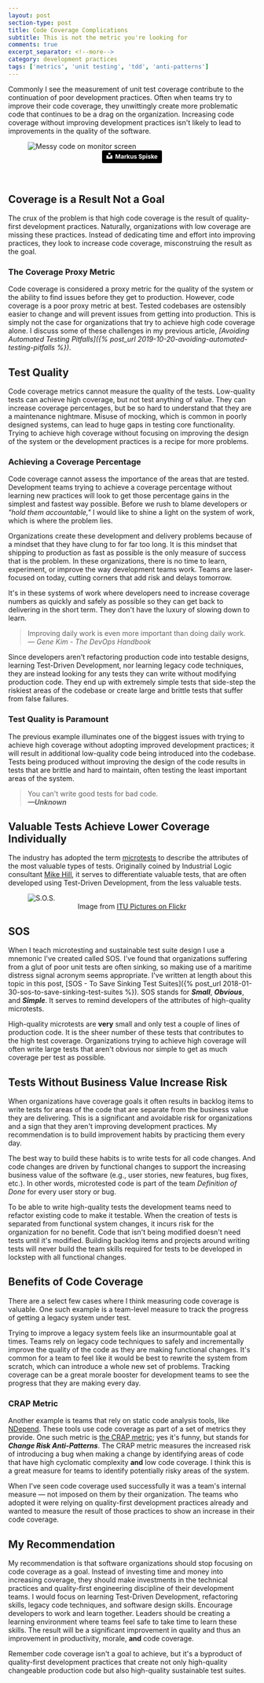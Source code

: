 ```yaml
---
layout: post
section-type: post
title: Code Coverage Complications 
subtitle: This is not the metric you're looking for
comments: true
excerpt_separator: <!--more-->
category: development practices 
tags: ['metrics', 'unit testing', 'tdd', 'anti-patterns']
---
```


Commonly I see the measurement of unit test coverage contribute to the continuation of poor development practices. Often when teams try to improve their code coverage, they unwittingly create more problematic code that continues to be a drag on the organization. Increasing code coverage without improving development practices isn't likely to lead to improvements in the quality of the software. 
<!--more-->

<figure>
    <img src="/img/messy-monitor.jpg" alt="Messy code on monitor screen" class="img-responsive" />
    <figcaption style='text-align:center'>
        <a style="background-color:black;color:white;text-decoration:none;padding:4px 6px;font-family:-apple-system, BlinkMacSystemFont, &quot;San Francisco&quot;, &quot;Helvetica Neue&quot;, Helvetica, Ubuntu, Roboto, Noto, &quot;Segoe UI&quot;, Arial, sans-serif;font-size:12px;font-weight:bold;line-height:1.2;display:inline-block;border-radius:3px" href="https://unsplash.com/@markusspiske?utm_medium=referral&amp;utm_campaign=photographer-credit&amp;utm_content=creditBadge" target="_blank" rel="noopener noreferrer" title="Download free do whatever you want high-resolution photos from Markus Spiske"><span style="display:inline-block;padding:2px 3px"><svg xmlns="http://www.w3.org/2000/svg" style="height:12px;width:auto;position:relative;vertical-align:middle;top:-2px;fill:white" viewBox="0 0 32 32"><title>unsplash-logo</title><path d="M10 9V0h12v9H10zm12 5h10v18H0V14h10v9h12v-9z"></path></svg></span><span style="display:inline-block;padding:2px 3px">Markus Spiske</span></a>
    </figcaption>
</figure>
<br />

## Coverage is a Result Not a Goal
The crux of the problem is that high code coverage is the result of quality-first development practices. Naturally, organizations with low coverage are missing these practices. Instead of dedicating time and effort into improving practices, they look to increase code coverage, misconstruing the result as the goal. 

### The Coverage Proxy Metric
Code coverage is considered a proxy metric for the quality of the system or the ability to find issues before they get to production. However, code coverage is a poor proxy metric at best. Tested codebases are ostensibly easier to change and will prevent issues from getting into production. This is simply not the case for organizations that try to achieve high code coverage alone. I discuss some of these challenges in my previous article, _[Avoiding Automated Testing Pitfalls]({% post_url 2019-10-20-avoiding-automated-testing-pitfalls %})_. 

## Test Quality
Code coverage metrics cannot measure the quality of the tests. Low-quality tests can achieve high coverage, but not test anything of value. They can increase coverage percentages, but be so hard to understand that they are a maintenance nightmare. Misuse of mocking, which is common in poorly designed systems, can lead to huge gaps in testing core functionality. Trying to achieve high coverage without focusing on improving the design of the system or the development practices is a recipe for more problems. 

### Achieving a Coverage Percentage
Code coverage cannot assess the importance of the areas that are tested. Development teams trying to achieve a coverage percentage without learning new practices will look to get those percentage gains in the simplest and fastest way possible. Before we rush to blame developers or _"hold them accountable,"_ I would like to shine a light on the system of work, which is where the problem lies. 

Organizations create these development and delivery problems because of a mindset that they have clung to for far too long. It is this mindset that shipping to production as fast as possible is the only measure of success that is the problem. In these organizations, there is no time to learn, experiment, or improve the way development teams work. Teams are laser-focused on today, cutting corners that add risk and delays tomorrow. 

It's in these systems of work where developers need to increase coverage numbers as quickly and safely as possible so they can get back to delivering in the short term. They don't have the luxury of slowing down to learn.

> Improving daily work is even more important than doing daily work.  
> _&mdash; Gene Kim - The DevOps Handbook_ 

Since developers aren't refactoring production code into testable designs, learning Test-Driven Development, nor learning legacy code techniques, they are instead looking for any tests they can write without modifying production code. They end up with extremely simple tests that side-step the riskiest areas of the codebase or create large and brittle tests that suffer from false failures. 

### Test Quality is Paramount
The previous example illuminates one of the biggest issues with trying to achieve high coverage without adopting improved development practices; it will result in additional low-quality code being introduced into the codebase. Tests being produced without improving the design of the code results in tests that are brittle and hard to maintain, often testing the least important areas of the system. 

> You can't write good tests for bad code.      
> _**&mdash;Unknown**_

## Valuable Tests Achieve Lower Coverage Individually
The industry has adopted the term [microtests](https://www.industriallogic.com/blog/history-microtests/) to describe the attributes of the most valuable types of tests. Originally coined by Industrial Logic consultant [Mike Hill](https://www.geepawhill.org), it serves to differentiate valuable tests, that are often developed using Test-Driven Development, from the less valuable tests. 

<figure>
    <img src="/img/sos.jpg" alt="S.O.S." class="img-responsive" />
    <figcaption style='text-align:center'>
        Image from <a href="https://www.flickr.com/photos/itupictures/16654290295">ITU Pictures on Flickr</a>
    </figcaption>
</figure>

## SOS
When I teach microtesting and sustainable test suite design I use a mnemonic I've created called SOS. I've found that organizations suffering from a glut of poor unit tests are often sinking, so making use of a maritime distress signal acronym seems appropriate. I've written at length about this topic in this post, [SOS - To Save Sinking Test Suites]({% post_url 2018-01-30-sos-to-save-sinking-test-suites %}). SOS stands for **_Small_**, **_Obvious_**, and **_Simple_**. It serves to remind developers of the attributes of high-quality microtests. 

High-quality microtests are **very** small and only test a couple of lines of production code. It is the sheer number of these tests that contributes to the high test coverage. Organizations trying to achieve high coverage will often write large tests that aren't obvious nor simple to get as much coverage per test as possible. 

## Tests Without Business Value Increase Risk
When organizations have coverage goals it often results in backlog items to write tests for areas of the code that are separate from the business value they are delivering. This is a significant and avoidable risk for organizations and a sign that they aren't improving development practices. My recommendation is to build improvement habits by practicing them every day. 

The best way to build these habits is to write tests for all code changes. And code changes are driven by functional changes to support the increasing business value of the software (e.g., user stories, new features, bug fixes, etc.). In other words, microtested code is part of the team _Definition of Done_ for every user story or bug.

 To be able to write high-quality tests the development teams need to refactor existing code to make it testable. When the creation of tests is separated from functional system changes, it incurs risk for the organization for no benefit. Code that isn't being modified doesn't need tests until it's modified. Building backlog items and projects around writing tests will never build the team skills required for tests to be developed in lockstep with all functional changes. 

## Benefits of Code Coverage
There are a select few cases where I think measuring code coverage is valuable. One such example is a team-level measure to track the progress of getting a legacy system under test. 

Trying to improve a legacy system feels like an insurmountable goal at times. Teams rely on legacy code techniques to safely and incrementally improve the quality of the code as they are making functional changes. It's common for a team to feel like it would be best to rewrite the system from scratch, which can introduce a whole new set of problems. Tracking coverage can be a great morale booster for development teams to see the progress that they are making every day.

### CRAP Metric
Another example is teams that rely on static code analysis tools, like [NDepend](https://www.ndepend.com/). These tools use code coverage as part of a set of metrics they provide. One such metric is [the CRAP metric](https://blog.ndepend.com/crap-metric-thing-tells-risk-code/); yes it's funny, but stands for _**Change Risk Anti-Patterns**_. The CRAP metric measures the increased risk of introducing a bug when making a change by identifying areas of code that have high cyclomatic complexity **and** low code coverage. I think this is a great measure for teams to identify potentially risky areas of the system.  

When I've seen code coverage used successfully it was a team's internal measure &mdash; not imposed on them by their organization. The teams who adopted it were relying on quality-first development practices already and wanted to measure the result of those practices to show an increase in their code coverage. 

## My Recommendation
My recommendation is that software organizations should stop focusing on code coverage as a goal. Instead of investing time and money into increasing coverage, they should make investments in the technical practices and quality-first engineering discipline of their development teams. I would focus on learning Test-Driven Development, refactoring skills, legacy code techniques, and software design skills. Encourage developers to work and learn together. Leaders should be creating a learning environment where teams feel safe to take time to learn these skills. The result will be a significant improvement in quality and thus an improvement in productivity, morale, **and** code coverage. 

Remember code coverage isn't a goal to achieve, but it's a byproduct of quality-first development practices that create not only high-quality changeable production code but also high-quality sustainable test suites. 
